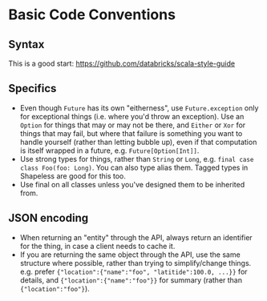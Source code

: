 # Basic Code Conventions

## Syntax

This is a good start: https://github.com/databricks/scala-style-guide

## Specifics

* Even though `Future` has its own "eitherness", use `Future.exception` only for exceptional things (i.e. where you'd throw an exception). Use an `Option` for things that may or may not be there, and `Either` or `Xor` for things that may fail, but where that failure is something you want to handle yourself (rather than letting bubble up), even if that computation is itself wrapped in a future, e.g. `Future[Option[Int]]`.
* Use strong types for things, rather than `String` or `Long`, e.g. `final case class Foo(foo: Long)`. You can also type alias them. Tagged types in Shapeless are good for this too.
* Use final on all classes unless you've designed them to be inherited from.

## JSON encoding

* When returning an "entity" through the API, always return an identifier for the thing, in case a client needs to cache it.
* If you are returning the same object through the API, use the same structure where possible, rather than trying to simplify/change things. e.g. prefer `{"location":{"name":"foo", "latitide":100.0, ...}}` for details, and `{"location":{"name":"foo"}}` for summary (rather than `{"location":"foo"}`).

